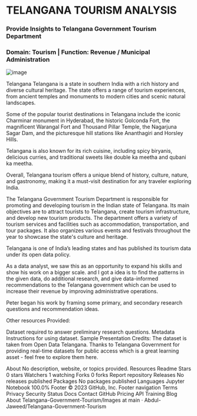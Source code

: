 # TELANGANA TOURISM ANALYSIS



### Provide Insights to Telangana Government Tourism Department
### Domain: Tourism | Function: Revenue / Municipal Administration
![image](https://github.com/khanaalmeen/CODEBASIC/assets/106391555/b6c29f6b-7aa3-441c-9898-ae9e0d74eb3b)


Telangana
Telangana is a state in southern India with a rich history and diverse cultural heritage. The state offers a range of tourism experiences, from ancient temples and monuments to modern cities and scenic natural landscapes.

Some of the popular tourist destinations in Telangana include the iconic Charminar monument in Hyderabad, the historic Golconda Fort, the magnificent Warangal Fort and Thousand Pillar Temple, the Nagarjuna Sagar Dam, and the picturesque hill stations like Ananthagiri and Horsley Hills.

Telangana is also known for its rich cuisine, including spicy biryanis, delicious curries, and traditional sweets like double ka meetha and qubani ka meetha.

Overall, Telangana tourism offers a unique blend of history, culture, nature, and gastronomy, making it a must-visit destination for any traveler exploring India.

The Telangana Government Tourism Department is responsible for promoting and developing tourism in the Indian state of Telangana. Its main objectives are to attract tourists to Telangana, create tourism infrastructure, and develop new tourism products. The department offers a variety of tourism services and facilities such as accommodation, transportation, and tour packages. It also organizes various events and festivals throughout the year to showcase the state's culture and heritage.

Telangana is one of India’s leading states and has published its tourism data under its open data policy.

As a data analyst, we saw this as an opportunity to expand his skills and show his work on a bigger scale. and I got a idea is to find the patterns in the given data, do additional research, and give data-informed recommendations to the Telangana government which can be used to increase their revenue by improving administrative operations.

Peter began his work by framing some primary, and secondary research questions and recommendation ideas.

Other resources Provided:

Dataset required to answer preliminary research questions.
Metadata
Instructions for using dataset.
Sample Presentation
Credits: The dataset is taken from Open Data Telangana. Thanks to Telangana Government for providing real-time datasets for public access which is a great learning asset - feel free to explore them here.

About
No description, website, or topics provided.
Resources
 Readme
Stars
 0 stars
Watchers
 1 watching
Forks
 0 forks
Report repository
Releases
No releases published
Packages
No packages published
Languages
Jupyter Notebook
100.0%
Footer
© 2023 GitHub, Inc.
Footer navigation
Terms
Privacy
Security
Status
Docs
Contact GitHub
Pricing
API
Training
Blog
About
Telangana-Government-Tourism/Images at main · Abdul-Jaweed/Telangana-Government-Tourism

